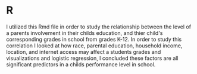 # R

I utilized this Rmd file in order to study the relationship between the level of a parents involvement in their childs education, and thier 
child's corresponding grades in school from grades K-12. In order to study this correlation I looked at how race, parental education, household income, 
location, and internet access may affect a students grades and visualizations and logistic regression, I concluded these factors are all significant
predictors in a childs performance level in school.
